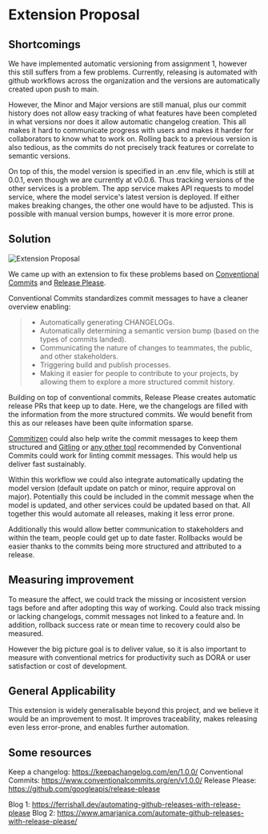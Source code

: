 # Extension Proposal

## Shortcomings

We have implemented automatic versioning from assignment 1, however this still suffers from a few problems. Currently, releasing is automated with github workflows across the organization and the versions are automatically created upon push to main. 

However, the Minor and Major versions are still manual, plus our commit history does not allow easy tracking of what features have been completed in what versions nor does it allow automatic changelog creation. This all makes it hard to communicate progress with users and makes it harder for collaborators to know what to work on. Rolling back to a previous version is also tedious, as the commits do not precisely track features or correlate to semantic versions. 

On top of this, the model version is specified in an .env file, which is still at 0.0.1, even though we are currently at v0.0.6. Thus tracking versions of the other services is a problem. The app service makes API requests to model service, where the model service's latest version is deployed. If either makes breaking changes, the other one would have to be adjusted. This is possible with manual version bumps, however it is more error prone.

## Solution

![Extension Proposal](conventional-commits.png)

We came up with an extension to fix these problems based on [Conventional Commits](https://www.conventionalcommits.org/en/v1.0.0/#summary) and [Release Please](https://github.com/googleapis/release-please). 

Conventional Commits standardizes commit messages to have a cleaner overview enabling:
> - Automatically generating CHANGELOGs.
> - Automatically determining a semantic version bump (based on the types of commits landed).
> - Communicating the nature of changes to teammates, the public, and other stakeholders.
> - Triggering build and publish processes.
> - Making it easier for people to contribute to your projects, by allowing them to explore a more structured commit history.

Building on top of conventional commits, Release Please creates automatic release PRs that keep up to date. Here, we the changelogs are filled with the information from the more structured commits. We would benefit from this as our releases have been quite information sparse.

[Commitizen](https://commitizen-tools.github.io/commitizen/) could also help write the commit messages to keep them structured and [Gitling](https://github.com/jorisroovers/gitlint) or [any other tool](https://www.conventionalcommits.org/en/about/) recommended by Conventional Commits could work for linting commit messages. This would help us deliver fast sustainably.

Within this workflow we could also integrate automatically updating the model version (default update on patch or minor, require approval on major). Potentially this could be included in the commit message when the model is updated, and other services could be updated based on that. 
All together this would automate all releases, making it less error prone.

Additionally this would allow better communication to stakeholders and within the team, people could get up to date faster. Rollbacks would be easier thanks to the commits being more structured and attributed to a release. 


## Measuring improvement

To measure the affect, we could track the missing or incosistent version tags before and after adopting this way of working. Could also track missing or lacking changelogs, commit messages not linked to a feature and. In addition, rollback success rate or mean time to recovery could also be measured. 

However the big picture goal is to deliver value, so it is also important to measure with conventional metrics for productivity such as DORA or user satisfaction or cost of development. 

## General Applicability

This extension is widely generalisable beyond this project, and we believe it would be an improvement to most. It improves traceability, makes releasing even less error-prone, and enables further automation. 


## Some resources

Keep a changelog: https://keepachangelog.com/en/1.0.0/
Conventional Commits: https://www.conventionalcommits.org/en/v1.0.0/
Release Please: https://github.com/googleapis/release-please

Blog 1: https://ferrishall.dev/automating-github-releases-with-release-please
Blog 2: https://www.amarjanica.com/automate-github-releases-with-release-please/
